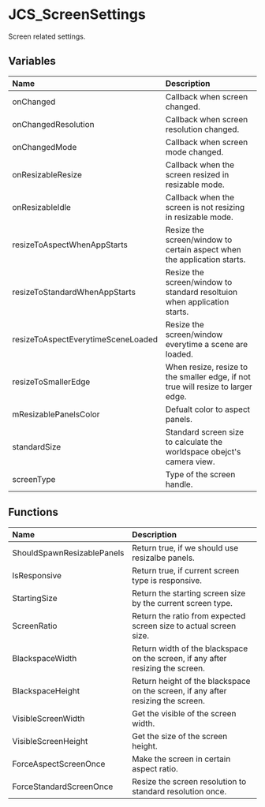 # JCS_ScreenSettings

Screen related settings.

## Variables

| Name                               | Description                                                                      |
|:-----------------------------------|:---------------------------------------------------------------------------------|
| onChanged                          | Callback when screen changed.                                                    |
| onChangedResolution                | Callback when screen resolution changed.                                         |
| onChangedMode                      | Callback when screen mode changed.                                               |
| onResizableResize                  | Callback when the screen resized in resizable mode.                              |
| onResizableIdle                    | Callback when the screen is not resizing in resizable mode.                      |
| resizeToAspectWhenAppStarts        | Resize the screen/window to certain aspect when the application starts.          |
| resizeToStandardWhenAppStarts      | Resize the screen/window to standard resoltuion when application starts.         |
| resizeToAspectEverytimeSceneLoaded | Resize the screen/window everytime a scene are loaded.                           |
| resizeToSmallerEdge                | When resize, resize to the smaller edge, if not true will resize to larger edge. |
| mResizablePanelsColor              | Defualt color to aspect panels.                                                  |
| standardSize                       | Standard screen size to calculate the worldspace obejct's camera view.           |
| screenType                         | Type of the screen handle.                                                       |

## Functions

| Name                       | Description                                                                      |
|:---------------------------|:---------------------------------------------------------------------------------|
| ShouldSpawnResizablePanels | Return true, if we should use resizalbe panels.                                  |
| IsResponsive               | Return true, if current screen type is responsive.                               |
| StartingSize         | Return the starting screen size by the current screen type.                      |
| ScreenRatio                | Return the ratio from expected screen size to actual screen size.                |
| BlackspaceWidth            | Return width of the blackspace on the screen, if any after resizing the screen.  |
| BlackspaceHeight           | Return height of the blackspace on the screen, if any after resizing the screen. |
| VisibleScreenWidth         | Get the visible of the screen width.                                             |
| VisibleScreenHeight        | Get the size of the screen height.                                               |
| ForceAspectScreenOnce      | Make the screen in certain aspect ratio.                                         |
| ForceStandardScreenOnce    | Resize the screen resolution to standard resolution once.                        |
